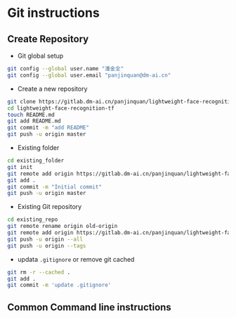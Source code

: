 # Git instructions

## Create Repository 

- Git global setup

```bash
git config --global user.name "潘金全"
git config --global user.email "panjinquan@dm-ai.cn"
```

- Create a new repository

```bash
git clone https://gitlab.dm-ai.cn/panjinquan/lightweight-face-recognition-tf.git
cd lightweight-face-recognition-tf
touch README.md
git add README.md
git commit -m "add README"
git push -u origin master
```

- Existing folder

```bash
cd existing_folder
git init
git remote add origin https://gitlab.dm-ai.cn/panjinquan/lightweight-face-recognition-tf.git
git add .
git commit -m "Initial commit"
git push -u origin master
```

- Existing Git repository
```bash
cd existing_repo
git remote rename origin old-origin
git remote add origin https://gitlab.dm-ai.cn/panjinquan/lightweight-face-recognition-tf.git
git push -u origin --all
git push -u origin --tags
```

- updata `.gitignore` or remove git cached

```bash
git rm -r --cached .              
git add .                         
git commit -m 'update .gitignore' 
```

## Common Command line instructions


